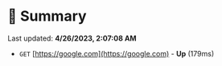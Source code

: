 # 📖 Summary
Last updated: **4/26/2023, 2:07:08 AM**

- `GET` [https://google.com](https://google.com) - **Up** (179ms)

